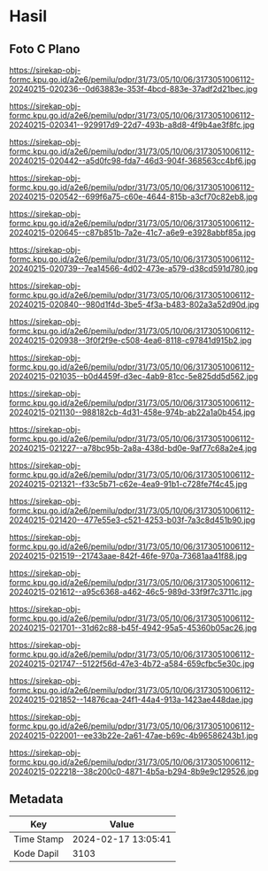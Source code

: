 # Hasil

## Foto C Plano

https://sirekap-obj-formc.kpu.go.id/a2e6/pemilu/pdpr/31/73/05/10/06/3173051006112-20240215-020236--0d63883e-353f-4bcd-883e-37adf2d21bec.jpg

https://sirekap-obj-formc.kpu.go.id/a2e6/pemilu/pdpr/31/73/05/10/06/3173051006112-20240215-020341--929917d9-22d7-493b-a8d8-4f9b4ae3f8fc.jpg

https://sirekap-obj-formc.kpu.go.id/a2e6/pemilu/pdpr/31/73/05/10/06/3173051006112-20240215-020442--a5d0fc98-fda7-46d3-904f-368563cc4bf6.jpg

https://sirekap-obj-formc.kpu.go.id/a2e6/pemilu/pdpr/31/73/05/10/06/3173051006112-20240215-020542--699f6a75-c60e-4644-815b-a3cf70c82eb8.jpg

https://sirekap-obj-formc.kpu.go.id/a2e6/pemilu/pdpr/31/73/05/10/06/3173051006112-20240215-020645--c87b851b-7a2e-41c7-a6e9-e3928abbf85a.jpg

https://sirekap-obj-formc.kpu.go.id/a2e6/pemilu/pdpr/31/73/05/10/06/3173051006112-20240215-020739--7ea14566-4d02-473e-a579-d38cd591d780.jpg

https://sirekap-obj-formc.kpu.go.id/a2e6/pemilu/pdpr/31/73/05/10/06/3173051006112-20240215-020840--980d1f4d-3be5-4f3a-b483-802a3a52d90d.jpg

https://sirekap-obj-formc.kpu.go.id/a2e6/pemilu/pdpr/31/73/05/10/06/3173051006112-20240215-020938--3f0f2f9e-c508-4ea6-8118-c97841d915b2.jpg

https://sirekap-obj-formc.kpu.go.id/a2e6/pemilu/pdpr/31/73/05/10/06/3173051006112-20240215-021035--b0d4459f-d3ec-4ab9-81cc-5e825dd5d562.jpg

https://sirekap-obj-formc.kpu.go.id/a2e6/pemilu/pdpr/31/73/05/10/06/3173051006112-20240215-021130--988182cb-4d31-458e-974b-ab22a1a0b454.jpg

https://sirekap-obj-formc.kpu.go.id/a2e6/pemilu/pdpr/31/73/05/10/06/3173051006112-20240215-021227--a78bc95b-2a8a-438d-bd0e-9af77c68a2e4.jpg

https://sirekap-obj-formc.kpu.go.id/a2e6/pemilu/pdpr/31/73/05/10/06/3173051006112-20240215-021321--f33c5b71-c62e-4ea9-91b1-c728fe7f4c45.jpg

https://sirekap-obj-formc.kpu.go.id/a2e6/pemilu/pdpr/31/73/05/10/06/3173051006112-20240215-021420--477e55e3-c521-4253-b03f-7a3c8d451b90.jpg

https://sirekap-obj-formc.kpu.go.id/a2e6/pemilu/pdpr/31/73/05/10/06/3173051006112-20240215-021519--21743aae-842f-46fe-970a-73681aa41f88.jpg

https://sirekap-obj-formc.kpu.go.id/a2e6/pemilu/pdpr/31/73/05/10/06/3173051006112-20240215-021612--a95c6368-a462-46c5-989d-33f9f7c3711c.jpg

https://sirekap-obj-formc.kpu.go.id/a2e6/pemilu/pdpr/31/73/05/10/06/3173051006112-20240215-021701--31d62c88-b45f-4942-95a5-45360b05ac26.jpg

https://sirekap-obj-formc.kpu.go.id/a2e6/pemilu/pdpr/31/73/05/10/06/3173051006112-20240215-021747--5122f56d-47e3-4b72-a584-659cfbc5e30c.jpg

https://sirekap-obj-formc.kpu.go.id/a2e6/pemilu/pdpr/31/73/05/10/06/3173051006112-20240215-021852--14876caa-24f1-44a4-913a-1423ae448dae.jpg

https://sirekap-obj-formc.kpu.go.id/a2e6/pemilu/pdpr/31/73/05/10/06/3173051006112-20240215-022001--ee33b22e-2a61-47ae-b69c-4b96586243b1.jpg

https://sirekap-obj-formc.kpu.go.id/a2e6/pemilu/pdpr/31/73/05/10/06/3173051006112-20240215-022218--38c200c0-4871-4b5a-b294-8b9e9c129526.jpg


## Metadata

| Key        | Value               |
| ---------- | ------------------- |
| Time Stamp | 2024-02-17 13:05:41 |
| Kode Dapil | 3103                |



